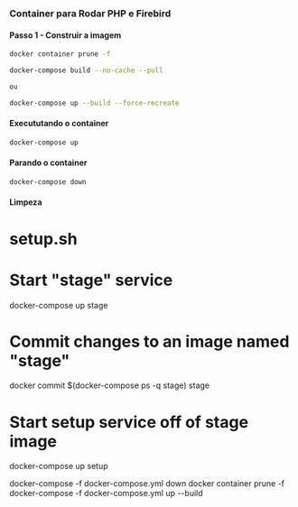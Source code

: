 ### Container para Rodar PHP e Firebird

#### Passo 1 - Construir a imagem 

```bash
docker container prune -f

docker-compose build --no-cache --pull

ou 

docker-compose up --build --force-recreate
```

#### Execututando o container

```bash
docker-compose up
```

#### Parando o container

```bash
docker-compose down
```

#### Limpeza 

# setup.sh

# Start "stage" service
docker-compose up stage

# Commit changes to an image named "stage"
docker commit $(docker-compose ps -q stage) stage

# Start setup service off of stage image
docker-compose up setup



docker-compose -f docker-compose.yml down
docker container prune -f
docker-compose -f docker-compose.yml up --build


